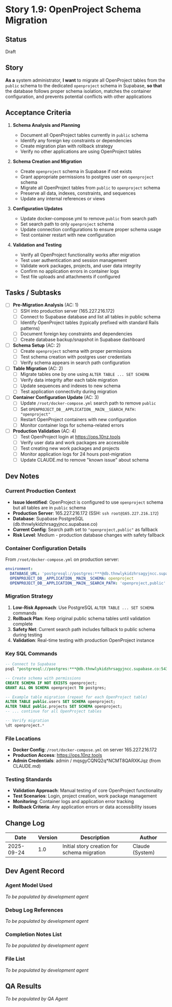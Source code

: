 # Story 1.9: OpenProject Schema Migration

<!-- Powered by BMAD™ Core -->

## Status

Draft

## Story

**As a** system administrator, **I want** to migrate all OpenProject tables from
the `public` schema to the dedicated `openproject` schema in Supabase, **so
that** the database follows proper schema isolation, matches the container
configuration, and prevents potential conflicts with other applications

## Acceptance Criteria

1. **Schema Analysis and Planning**
   - Document all OpenProject tables currently in `public` schema
   - Identify any foreign key constraints or dependencies
   - Create migration plan with rollback strategy
   - Verify no other applications are using OpenProject tables

2. **Schema Creation and Migration**
   - Create `openproject` schema in Supabase if not exists
   - Grant appropriate permissions to postgres user on `openproject` schema
   - Migrate all OpenProject tables from `public` to `openproject` schema
   - Preserve all data, indexes, constraints, and sequences
   - Update any internal references or views

3. **Configuration Updates**
   - Update docker-compose.yml to remove `public` from search path
   - Set search path to only `openproject` schema
   - Update connection configurations to ensure proper schema usage
   - Test container restart with new configuration

4. **Validation and Testing**
   - Verify all OpenProject functionality works after migration
   - Test user authentication and session management
   - Validate work packages, projects, and user data integrity
   - Confirm no application errors in container logs
   - Test file uploads and attachments if configured

## Tasks / Subtasks

- [ ] **Pre-Migration Analysis** (AC: 1)
  - [ ] SSH into production server (165.227.216.172)
  - [ ] Connect to Supabase database and list all tables in public schema
  - [ ] Identify OpenProject tables (typically prefixed with standard Rails
        patterns)
  - [ ] Document foreign key constraints and dependencies
  - [ ] Create database backup/snapshot in Supabase dashboard

- [ ] **Schema Setup** (AC: 2)
  - [ ] Create `openproject` schema with proper permissions
  - [ ] Test schema creation with postgres user credentials
  - [ ] Verify schema appears in search path configuration

- [ ] **Table Migration** (AC: 2)
  - [ ] Migrate tables one by one using `ALTER TABLE ... SET SCHEMA`
  - [ ] Verify data integrity after each table migration
  - [ ] Update sequences and indexes to new schema
  - [ ] Test application connectivity during migration

- [ ] **Container Configuration Update** (AC: 3)
  - [ ] Update `/root/docker-compose.yml` search path to remove `public`
  - [ ] Set `OPENPROJECT_DB__APPLICATION__MAIN__SEARCH_PATH: "openproject"`
  - [ ] Restart OpenProject containers with new configuration
  - [ ] Monitor container logs for schema-related errors

- [ ] **Production Validation** (AC: 4)
  - [ ] Test OpenProject login at <https://ops.10nz.tools>
  - [ ] Verify user data and work packages are accessible
  - [ ] Test creating new work packages and projects
  - [ ] Monitor application logs for 24 hours post-migration
  - [ ] Update CLAUDE.md to remove "known issue" about schema

## Dev Notes

### Current Production Context

- **Issue Identified**: OpenProject is configured to use `openproject` schema
  but all tables are in `public` schema
- **Production Server**: 165.227.216.172 (SSH: `ssh root@165.227.216.172`)
- **Database**: Supabase PostgreSQL (db.thnwlykidzhrsagyjncc.supabase.co)
- **Current Config**: Search path set to `"openproject,public"` as fallback
- **Risk Level**: Medium - production database changes with safety fallback

### Container Configuration Details

From `/root/docker-compose.yml` on production server:

```yaml
environment:
  DATABASE_URL: 'postgresql://postgres:***@db.thnwlykidzhrsagyjncc.supabase.co:5432/postgres'
  OPENPROJECT_DB__APPLICATION__MAIN__SCHEMA: openproject
  OPENPROJECT_DB__APPLICATION__MAIN__SEARCH_PATH: 'openproject,public' # Currently using fallback
```

### Migration Strategy

1. **Low-Risk Approach**: Use PostgreSQL `ALTER TABLE ... SET SCHEMA` commands
2. **Rollback Plan**: Keep original public schema tables until validation
   complete
3. **Safety Net**: Current search path includes fallback to public schema during
   testing
4. **Validation**: Real-time testing with production OpenProject instance

### Key SQL Commands

```sql
-- Connect to Supabase
psql "postgresql://postgres:***@db.thnwlykidzhrsagyjncc.supabase.co:5432/postgres"

-- Create schema with permissions
CREATE SCHEMA IF NOT EXISTS openproject;
GRANT ALL ON SCHEMA openproject TO postgres;

-- Example table migration (repeat for each OpenProject table)
ALTER TABLE public.users SET SCHEMA openproject;
ALTER TABLE public.projects SET SCHEMA openproject;
-- ... continue for all OpenProject tables

-- Verify migration
\dt openproject.*
```

### File Locations

- **Docker Config**: `/root/docker-compose.yml` on server 165.227.216.172
- **Production Access**: <https://ops.10nz.tools>
- **Admin Credentials**: admin / mqsgyCQNQ2q\*NCMT8QARXKJqz (from CLAUDE.md)

### Testing Standards

- **Validation Approach**: Manual testing of core OpenProject functionality
- **Test Scenarios**: Login, project creation, work package management
- **Monitoring**: Container logs and application error tracking
- **Rollback Criteria**: Any application errors or data accessibility issues

## Change Log

| Date       | Version | Description                                 | Author          |
| ---------- | ------- | ------------------------------------------- | --------------- |
| 2025-09-24 | 1.0     | Initial story creation for schema migration | Claude (System) |

## Dev Agent Record

### Agent Model Used

_To be populated by development agent_

### Debug Log References

_To be populated by development agent_

### Completion Notes List

_To be populated by development agent_

### File List

_To be populated by development agent_

## QA Results

_To be populated by QA Agent_
